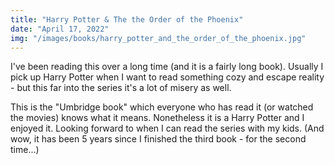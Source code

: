 ```yaml
---
title: "Harry Potter & The the Order of the Phoenix"
date: "April 17, 2022"
img: "/images/books/harry_potter_and_the_order_of_the_phoenix.jpg"
---
```


I've been reading this over a long time (and it is a fairly long book). Usually
I pick up Harry Potter when I want to read something cozy and escape reality - but
this far into the series it's a lot of misery as well.

This is the "Umbridge book" which everyone who has read it (or watched the movies) 
knows what it means. Nonetheless it is a Harry Potter and I enjoyed it. Looking
forward to when I can read the series with my kids. (And wow, it has been 5 years
  since I finished the third book - for the second time...)